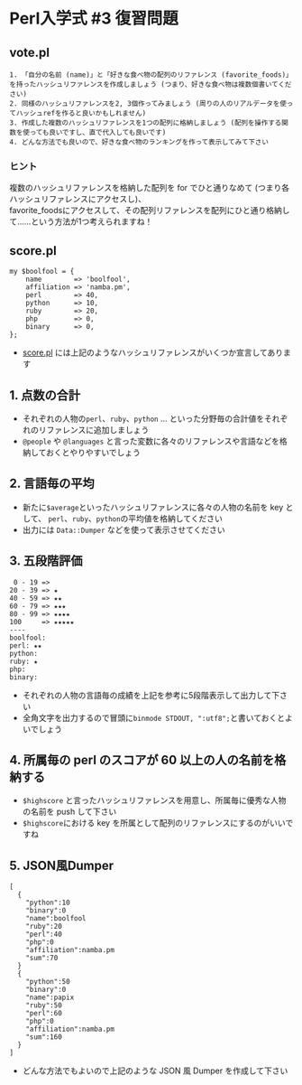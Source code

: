 # Perl入学式 #3 復習問題

## vote.pl
    1. 「自分の名前 (name)」と「好きな食べ物の配列のリファレンス (favorite_foods)」を持ったハッシュリファレンスを作成しましょう (つまり、好きな食べ物は複数個書いてください)
    2. 同様のハッシュリファレンスを2, 3個作ってみましょう (周りの人のリアルデータを使ってハッシュrefを作ると良いかもしれません)
    3. 作成した複数のハッシュリファレンスを1つの配列に格納しましょう (配列を操作する関数を使っても良いですし、直で代入しても良いです)
    4. どんな方法でも良いので、好きな食べ物のランキングを作って表示してみて下さい


### ヒント
複数のハッシュリファレンスを格納した配列を for でひと通りなめて (つまり各ハッシュリファレンスにアクセスし)、  
favorite\_foodsにアクセスして、その配列リファレンスを配列にひと通り格納して……という方法が1つ考えられますね！

## score.pl
    my $boolfool = {
        name        => 'boolfool',
        affiliation => 'namba.pm',
        perl        => 40,
        python      => 10,
        ruby        => 20,
        php         => 0,
        binary      => 0,
    };

- [score.pl](https://github.com/perl-entrance-org/workshop-2013-03/blob/master/score.pl) には上記のようなハッシュリファレンスがいくつか宣言してあります

## 1. 点数の合計
- それぞれの人物の`perl`、`ruby`、`python` ... といった分野毎の合計値をそれぞれのリファレンスに追加しましょう
- `@people` や `@languages` と言った変数に各々のリファレンスや言語などを格納しておくとやりやすいでしょう

## 2. 言語毎の平均
- 新たに`$average`といったハッシュリファレンスに各々の人物の名前を key として、 `perl`、`ruby`、`python`の平均値を格納してください
- 出力には `Data::Dumper` などを使って表示させてください

## 3. 五段階評価
     0 - 19 =>
    20 - 39 => ★
    40 - 59 => ★★
    60 - 79 => ★★★
    80 - 99 => ★★★★
    100     => ★★★★★
    ----
    boolfool:
    perl: ★★
    python:
    ruby: ★
    php:
    binary:

- それぞれの人物の言語毎の成績を上記を参考に5段階表示して出力して下さい
- 全角文字を出力するので冒頭に`binmode STDOUT, ":utf8";`と書いておくとよいでしょう

## 4. 所属毎の perl のスコアが 60 以上の人の名前を格納する
- `$highscore` と言ったハッシュリファレンスを用意し、所属毎に優秀な人物の名前を push して下さい
- `$highscore`における key を所属として配列のリファレンスにするのがいいですね

## 5. JSON風Dumper
    [
      {
        "python":10
        "binary":0
        "name":boolfool
        "ruby":20
        "perl":40
        "php":0
        "affiliation":namba.pm
        "sum":70
      }
      {
        "python":50
        "binary":0
        "name":papix
        "ruby":50
        "perl":60
        "php":0
        "affiliation":namba.pm
        "sum":160
      }
    ]

- どんな方法でもよいので上記のような JSON 風 Dumper を作成して下さい
